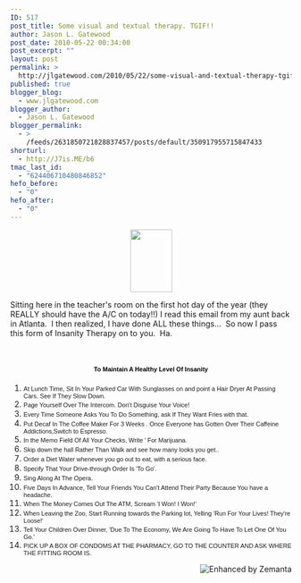 ```yaml
---
ID: 517
post_title: Some visual and textual therapy. TGIF!!
author: Jason L. Gatewood
post_date: 2010-05-22 00:34:00
post_excerpt: ""
layout: post
permalink: >
  http://jlgatewood.com/2010/05/22/some-visual-and-textual-therapy-tgif/
published: true
blogger_blog:
  - www.jlgatewood.com
blogger_author:
  - Jason L. Gatewood
blogger_permalink:
  - >
    /feeds/2631850721828837457/posts/default/350917955715847433
shorturl:
  - http://J7is.ME/b6
tmac_last_id:
  - "624406710480846852"
hefo_before:
  - "0"
hefo_after:
  - "0"
---
```

<p style="text-align: center;"><a href="http://commons.wikipedia.org/wiki/File:Keep_Calm_and_Carry_On_Poster.svg" target="_blank"><img class="zemanta-img-inserted zemanta-img-configured aligncenter" title="Keep calm and carry on poster" src="http://jlgatewood.com/wp-content/uploads/2013/09/75px-Keep_Calm_and_Carry_On_Poster.svg_.png" alt="" width="75" height="112" /></a></p>
Sitting here in the teacher's room on the first hot day of the year (they REALLY should have the A/C on today!!) I read this email from my aunt back in Atlanta.  I then realized, I have done ALL these things...  So now I pass this form of Insanity Therapy on to you.  Ha.

&nbsp;
<h4 style="text-align: center;"><span style="color: #000000; font-family: Verdana, Arial, Helvetica, sans-serif; font-size: 11px; line-height: normal;">To Maintain A Healthy Level Of Insanity</span></h4>
<h4 style="color: #000000; font-family: Verdana, Arial, Helvetica, sans-serif; font-size: 11px; line-height: normal; text-align: center;"></h4>
<ol>
	<li><span style="font-family: Verdana, Arial, Helvetica, sans-serif; font-size: 11px;">At Lunch Time, Sit In Your Parked Car With Sunglasses on and point a Hair Dryer At Passing Cars. See If They Slow Down.</span><span style="font-family: Verdana, Arial, Helvetica, sans-serif; font-size: 11px;"> </span></li>
	<li><span style="font-family: Verdana, Arial, Helvetica, sans-serif; font-size: 11px;">Page Yourself Over The Intercom. Don't Disguise Your Voice!</span><span style="font-family: Verdana, Arial, Helvetica, sans-serif; font-size: 11px;"> </span></li>
	<li><span style="font-family: Verdana, Arial, Helvetica, sans-serif; font-size: 11px;">Every Time Someone Asks You To Do Something, ask If They Want Fries with that.</span><span style="font-family: Verdana, Arial, Helvetica, sans-serif; font-size: 11px;"> </span></li>
	<li><span style="font-family: Verdana, Arial, Helvetica, sans-serif; font-size: 11px;">Put Decaf In The Coffee Maker For 3 Weeks . Once Everyone has Gotten Over Their Caffeine Addictions,Switch to Espresso. </span></li>
	<li><span style="font-family: Verdana, Arial, Helvetica, sans-serif; font-size: 11px;">In the Memo Field Of All Your Checks, Write ' For Marijuana.</span></li>
	<li><span style="font-family: Verdana, Arial, Helvetica, sans-serif; font-size: 11px;">Skip down the hall Rather Than Walk and see how many looks you get..</span><span style="font-family: Verdana, Arial, Helvetica, sans-serif; font-size: 11px;"> </span></li>
	<li><span style="font-family: Verdana, Arial, Helvetica, sans-serif; font-size: 11px;">Order a Diet Water whenever you go out to eat, with a serious face.</span><span style="font-family: Verdana, Arial, Helvetica, sans-serif; font-size: 11px;"> </span></li>
	<li><span style="font-family: Verdana, Arial, Helvetica, sans-serif; font-size: 11px;">Specify That Your Drive-through Order Is 'To Go'.</span><span style="font-family: Verdana, Arial, Helvetica, sans-serif; font-size: 11px;"> </span></li>
	<li><span style="font-family: Verdana, Arial, Helvetica, sans-serif; font-size: 11px;">Sing Along At The Opera.</span><span style="font-family: Verdana, Arial, Helvetica, sans-serif; font-size: 11px;"> </span></li>
	<li><span style="font-family: Verdana, Arial, Helvetica, sans-serif; font-size: 11px;">Five Days In Advance, Tell Your Friends You Can't Attend Their Party Because You have a headache.</span><span style="font-family: Verdana, Arial, Helvetica, sans-serif; font-size: 11px;"> </span></li>
	<li><span style="font-family: Verdana, Arial, Helvetica, sans-serif; font-size: 11px;">When The Money Comes Out The ATM, Scream 'I Won! I Won!'</span><span style="font-family: Verdana, Arial, Helvetica, sans-serif; font-size: 11px;"> </span></li>
	<li><span style="font-family: Verdana, Arial, Helvetica, sans-serif; font-size: 11px;">When Leaving the Zoo, Start Running towards the Parking lot, Yelling 'Run For Your Lives! They're Loose!'</span><span style="font-family: Verdana, Arial, Helvetica, sans-serif; font-size: 11px;"> </span></li>
	<li><span style="font-family: Verdana, Arial, Helvetica, sans-serif; font-size: 11px;">Tell Your Children Over Dinner, 'Due To The Economy, We Are Going To Have To Let One Of You Go.'</span></li>
	<li><span style="font-family: Verdana, Arial, Helvetica, sans-serif; font-size: 11px;">PICK UP A BOX OF CONDOMS AT THE PHARMACY, GO TO THE COUNTER AND ASK WHERE THE FITTING ROOM IS.</span></li>
</ol>
<div class="zemanta-pixie" style="margin-top: 10px; height: 15px;"><a class="zemanta-pixie-a" title="Enhanced by Zemanta" href="http://www.zemanta.com/?px"><img class="zemanta-pixie-img" style="border: none; float: right;" src="http://img.zemanta.com/zemified_h.png?x-id=86f584c7-91af-43b7-a1fc-90ac99d4c121" alt="Enhanced by Zemanta" /></a></div>
